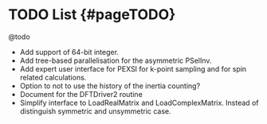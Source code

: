 TODO List   {#pageTODO}
=========
@todo
- Add support of 64-bit integer.
- Add tree-based parallelisation for the asymmetric PSelInv.
- Add expert user interface for PEXSI for k-point sampling and for spin
  related calculations.
- Option to not to use the history of the inertia counting?
- Document for the DFTDriver2 routine
- Simplify interface to LoadRealMatrix and LoadComplexMatrix. Instead of
  distinguish symmetric and unsymmetric case.
